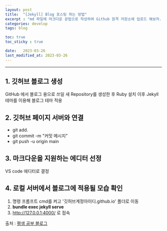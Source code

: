 ```yaml
---
layout: post
title:  "[Jekyll] Blog 포스팅 하는 방법"
excerpt : "md 파일에 마크다운 문법으로 작성하여 Github 원격 저장소에 업로드 해보자. 에디터는 Visual Studio code 사용! 로컬 서버에서 확인도 해보자."
categories: develop
tags: blog

toc: true
toc_sticky : true

date:   2023-03-26
last_modified_at: 2023-03-26
---
```

***

## 1. 깃허브 블로그 생성
GitHub 에서 블로그 용으로 쓰일 새 Repository를 생성한 후 Ruby 설치 이후 Jekyll 테마를 이용해 블로그 테마 적용

## 2. 깃허브 페이지 서버와 연결
- git add.
- git commit -m "커밋 메시지"
- git push -u origin main

## 3. 마크다운을 지원하는 에디터 선정
VS code 에디터로 결정

## 4. 로컬 서버에서 블로그에 적용될 모습 확인
1. 명령 프롬프트 cmd를 켜고 '깃허브계정아이디.github.io' 폴더로 이동 
2. **bundle exec jekyll serve**
3. http://127.0.0.1:4000/ 로 접속 


출처 : [평생 공부 블로그](https://ansohxxn.github.io/blog/posting/)